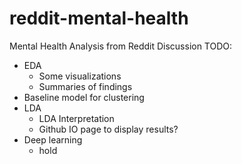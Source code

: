 # reddit-mental-health
Mental Health Analysis from Reddit Discussion
TODO:
- EDA
    - Some visualizations
    - Summaries of findings
- Baseline model for clustering
- LDA
    - LDA Interpretation
    - Github IO page to display results?
- Deep learning
    - hold

